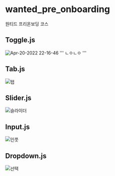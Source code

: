 # wanted_pre_onboarding
원티드 프리온보딩 코스

## Toggle.js
![Apr-20-2022 22-16-46](https://user-images.githubusercontent.com/40132591/164239273-6afba5bd-b87b-45f4-8af2-3185d661b3c5.gif)
'''
ㄴㅇㄴㅇ
'''
## Tab.js
![탭 ](https://user-images.githubusercontent.com/40132591/164239491-6f407148-ca80-4ed2-811b-d92ee1c2f740.gif)

## Slider.js
![슬라이더](https://user-images.githubusercontent.com/40132591/164239635-ba1491b6-70a1-44cf-b159-b5965f93d4e7.gif)

## Input.js
![인풋](https://user-images.githubusercontent.com/40132591/164239791-a5097e01-7a7f-426c-9dcd-5b90b5753006.gif)

## Dropdown.js
![선택](https://user-images.githubusercontent.com/40132591/164239999-98b2ce28-9df7-490b-96f3-d16a00cc89fa.gif)
